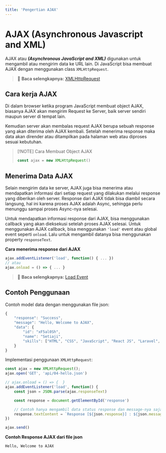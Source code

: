 ```yaml
---
title: 'Pengertian AJAX'
---
```


# AJAX (Asynchronous Javascript and XML)

AJAX atau **_(Asynchronous JavaScript and XML)_** digunakan untuk mengambil atau mengirim data ke URL lain. Di JavaScript bisa membuat AJAX dengan menggunakan class `XMLHttpRequest`.

> :memo: **Baca selengkapnya:** [XMLHttpRequest](https://developer.mozilla.org/en-US/docs/Web/API/XMLHttpRequest/load_event)

## Cara kerja AJAX

Di dalam browser ketika program JavaScript membuat object AJAX, biasanya AJAX akan mengirim Request ke Server, baik server sendiri maupun server di tempat lain.

Kemudian server akan membalas request AJAX berupa sebuah response yang akan diterima oleh AJAX kembali. Setelah menerima response maka data akan dirender atau ditampilkan pada halaman web atau diproses sesuai kebutuhan.

> [!NOTE] Cara Membuat Object AJAX
> ```js
> const ajax = new XMLHttpRequest()
> ```

## Menerima Data AJAX

Selain mengirim data ke server, AJAX juga bisa menerima atau mendapatkan informasi dari setiap request yang dilakukan melalui response yang diberikan oleh server. Response dari AJAX tidak bisa diambil secara langsung, hal ini karena proses AJAX adalah Async, sehingga perlu menunggu sampai proses Async-nya selesai.

Untuk mendapatkan informasi response dari AJAX, bisa menggunakan callback yang akan dieksekusi setelah proses AJAX selesai. Untuk menggunakan AJAX callback, bisa menggunakan `'load'` event atau global event seperti `onload`. Lalu untuk mengambil datanya bisa menggunakan property `responseText`.

**Cara menerima response dari AJAX**
```js
ajax.addEventListener('load', function() { ... })
// atau
ajax.onload = () => { ... }
```

> :memo: **Baca selengkapnya:** [Load Event](https://developer.mozilla.org/en-US/docs/Web/API/XMLHttpRequest/load_event)

## Contoh Penggunaan

Contoh model data dengan menggunakan file json:
```js 
{
	"response": "Success",
	"message": "Hello, Welcome to AJAX",
	"data": {
		"id": "xF5al0Sh",
		"name": "Setiaji",
		"skills": ["HTML", "CSS", "JavaScript", "React JS", "Laravel", "MySQL"]
	}
}
```

Implementasi penggunaan `XMLHttpRequest`:
```js index.js
const ajax = new XMLHttpRequest();
ajax.open('GET', 'api/04-hello.json')

// ajax.onload = () => {  }
ajax.addEventListener('load', function() {
	const json = JSON.parse(ajax.responseText)

	const response = document.getElementById('response')

	// Contoh hanya mengambil data status response dan message-nya saja
	response.textContent = `Response [${json.response}] : ${json.message}`
})

ajax.send()
```

**Contoh Response AJAX dari file json**
```txt
Hello, Welcome to AJAX
```
